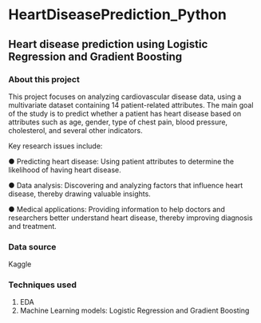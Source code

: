 # HeartDiseasePrediction_Python
## Heart disease prediction using Logistic Regression and Gradient Boosting
### About this project
This project focuses on analyzing cardiovascular disease data, using a multivariate dataset containing 14 patient-related attributes. The main goal of the study is to predict whether a patient has heart disease based on attributes such as age, gender, type of chest pain, blood pressure, cholesterol, and several other indicators.

Key research issues include:

●	Predicting heart disease: Using patient attributes to determine the likelihood of having heart disease.

●	Data analysis: Discovering and analyzing factors that influence heart disease, thereby drawing valuable insights.

●	Medical applications: Providing information to help doctors and researchers better understand heart disease, thereby improving diagnosis and treatment.

### Data source
Kaggle

### Techniques used
1. EDA
2. Machine Learning models: Logistic Regression and Gradient Boosting
